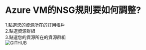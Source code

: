 # Azure VM的NSG規則要如何調整?
1.點選您的資源所在的訂用帳戶 <br>
2.點選資源群組 <br>
3.點選您的資源所在的資源群組 <br>
![GITHUB](https://github.com/A-0428/Azure-Common-isuss/blob/main/AzureVM-firewall-settings/AzureNSG01.jpg) <br>
